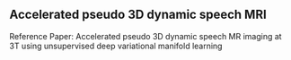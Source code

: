 ## Accelerated pseudo 3D dynamic speech MRI
 Reference Paper: Accelerated pseudo 3D dynamic speech MR imaging at 3T using unsupervised deep variational manifold learning
